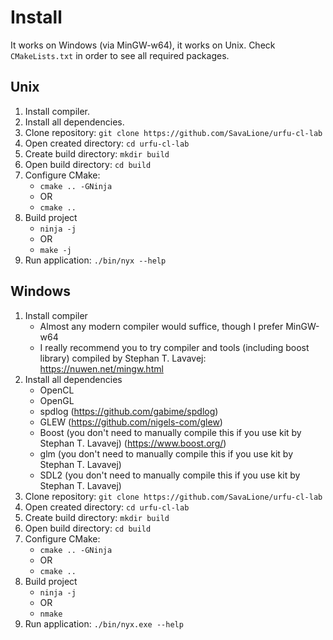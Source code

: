 # Install
It works on Windows (via MinGW-w64), it works on Unix.
Check ``CMakeLists.txt`` in order to see all required packages.

## Unix
1. Install compiler.
2. Install all dependencies.
3. Clone repository: ``git clone https://github.com/SavaLione/urfu-cl-lab``
4. Open created directory: ``cd urfu-cl-lab``
5. Create build directory: ``mkdir build``
6. Open build directory: ``cd build``
7. Configure CMake:
    * ``cmake .. -GNinja``
    * OR
    * ``cmake ..``
8. Build project
    * ``ninja -j``
    * OR
    * ``make -j``
9. Run application: ``./bin/nyx --help``

## Windows
1. Install compiler
    * Almost any modern compiler would suffice, though I prefer MinGW-w64
    * I really recommend you to try compiler and tools (including boost library) compiled by Stephan T. Lavavej: https://nuwen.net/mingw.html
2. Install all dependencies
    * OpenCL
    * OpenGL
    * spdlog (https://github.com/gabime/spdlog)
    * GLEW (https://github.com/nigels-com/glew)
    * Boost (you don't need to manually compile this if you use kit by Stephan T. Lavavej) (https://www.boost.org/)
    * glm (you don't need to manually compile this if you use kit by Stephan T. Lavavej)
    * SDL2 (you don't need to manually compile this if you use kit by Stephan T. Lavavej)
3. Clone repository: ``git clone https://github.com/SavaLione/urfu-cl-lab``
4. Open created directory: ``cd urfu-cl-lab``
5. Create build directory: ``mkdir build``
6. Open build directory: ``cd build``
7. Configure CMake:
    * ``cmake .. -GNinja``
    * OR
    * ``cmake ..``
8. Build project
    * ``ninja -j``
    * OR
    * ``nmake``
9. Run application: ``./bin/nyx.exe --help``

<!-- ```
cmake .. -GNinja -D CMAKE_INSTALL_PREFIX=opencl-sdk -D CMAKE_BUILD_TYPE=Release -D OPENCL_SDK_BUILD_UTILITY_LIBRARIES=OFF -D OPENCL_SDK_BUILD_SAMPLES=OFF
cmake .. -GNinja -D CMAKE_INSTALL_PREFIX=spdlog -D CMAKE_BUILD_TYPE=Release
cmake .. -GNinja -D CMAKE_INSTALL_PREFIX=fmt -D CMAKE_BUILD_TYPE=Release
//cmake .. -GNinja -D CMAKE_INSTALL_PREFIX=glew -D CMAKE_BUILD_TYPE=Release
cmake .. -GNinja -D CMAKE_INSTALL_PREFIX=boost -D CMAKE_BUILD_TYPE=Release
```

ninja install
copy to bin

* download or install GLEW
    * https://github.com/nigels-com/glew/releases -->